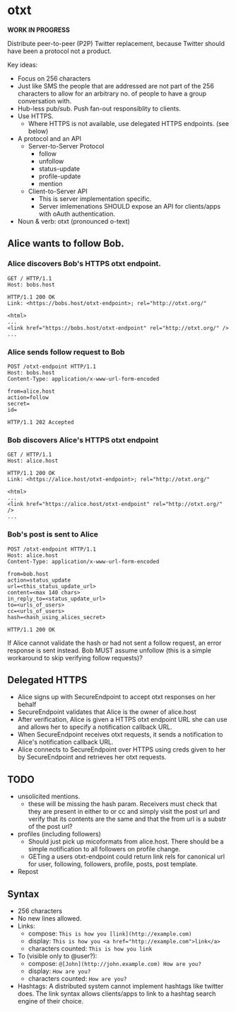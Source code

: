 # otxt

__WORK IN PROGRESS__

Distribute peer-to-peer (P2P) Twitter replacement, because Twitter should have been a protocol not a product.

Key ideas:
* Focus on 256 characters
* Just like SMS the people that are addressed are not part of the 256 characters to allow for an arbitrary no. of people to have a group conversation with.
* Hub-less pub/sub. Push fan-out responsiblity to clients.
* Use HTTPS.
    * Where HTTPS is not available, use delegated HTTPS endpoints. (see below)
* A protocol and an API
    * Server-to-Server Protocol
        * follow
        * unfollow
        * status-update
        * profile-update
        * mention
    * Client-to-Server API
        * This is server implementation specific. 
        * Server imlemenations SHOULD expose an API for clients/apps with oAuth authentication.
* Noun & verb: otxt (pronounced o-text)


## Alice wants to follow Bob.

### Alice discovers Bob's HTTPS otxt endpoint.

```http
GET / HTTP/1.1
Host: bobs.host
```

```http
HTTP/1.1 200 OK
Link: <https://bobs.host/otxt-endpoint>; rel="http://otxt.org/"

<html>
...
<link href="https://bobs.host/otxt-endpoint" rel="http://otxt.org/" />
...
```


### Alice sends follow request to Bob

```http
POST /otxt-endpoint HTTP/1.1
Host: bobs.host
Content-Type: application/x-www-url-form-encoded

from=alice.host
action=follow
secret=
id=
```

```http
HTTP/1.1 202 Accepted
```


### Bob discovers Alice's HTTPS otxt endpoint


```http
GET / HTTP/1.1
Host: alice.host
```

```http
HTTP/1.1 200 OK
Link: <https://alice.host/otxt-endpoint>; rel="http://otxt.org/"

<html>
...
<link href="https://alice.host/otxt-endpoint" rel="http://otxt.org/" />
...
```


### Bob's post is sent to Alice

```http
POST /otxt-endpoint HTTP/1.1
Host: alice.host
Content-Type: application/x-www-url-form-encoded

from=bob.host
action=status_update
url=<this_status_update_url>
content=<max 140 chars>
in_reply_to=<status_update_url>
to=<urls_of_users>
cc=<urls_of_users>
hash=<hash_using_alices_secret>
```

```http
HTTP/1.1 200 OK
```

If Alice cannot validate the hash or had not sent a follow request, an error response is sent instead. Bob MUST assume unfollow (this is a simple workaround to skip verifying follow requests)?


## Delegated HTTPS

* Alice signs up with SecureEndpoint to accept otxt responses on her behalf
* SecureEndpoint validates that Alice is the owner of alice.host
* After verification, Alice is given a HTTPS otxt endpoint URL she can use and allows her to specify a notification callback URL.
* When SecureEndpoint receives otxt requests, it sends a notification to Alice's notification callback URL.
* Alice connects to SecureEndpoint over HTTPS using creds given to her by SecureEndpoint and retrieves her otxt requests. 

## TODO
* unsolicited mentions.
    * these will be missing the hash param. Receivers must check that they are present in either to or cc and simply visit the post url and verify that its contents are the same and that the from url is a substr of the post url?
* profiles (including followers)
    * Should just pick up micoformats from alice.host. There should be a simple notification to all followers on profile change.
    * GETing a users otxt-endpoint could return link rels for canonical url for user, following, followers, profile, posts, post template. 
* Repost


## Syntax

* 256 characters
* No new lines allowed.
* Links:
    * compose: `This is how you [link](http://example.com)`
    * display: `This is how you <a href="http://example.com">link</a>`
    * characters counted: `This is how you link`
* To (visible only to @user?):
    * compose: `@[John](http://john.example.com) How are you?`
    * display: `How are you?`
    * characters counted: `How are you?`
* Hashtags: A distributed system cannot implement hashtags like twitter does. The link syntax allows clients/apps to link to a hashtag search engine of their choice.